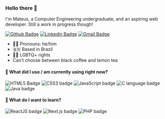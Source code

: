 ### Hello there 🍋

I'm Mateus, a Computer Engineering undergraduate, and an aspiring web developer. Still a work in progress though!

[![Github Badge](https://img.shields.io/badge/-Github-000?style=flat&logo=Github&logoColor=white&link=https://github.com/lemonteus)](https://github.com/lemonteus)
[![Linkedin Badge](https://img.shields.io/badge/-LinkedIn-blue?style=flat&logo=Linkedin&logoColor=white&link=https://www.linkedin.com/in/lemontea/)](https://www.linkedin.com/in/lemontea/)
[![Gmail Badge](https://img.shields.io/badge/-Gmail-c14438?style=flat&logo=Gmail&logoColor=white&link=mailto:thiago.fdornelles@gmail.com)](mailto:lemonsmateus@gmail.com)

- 👨‍🦱 Pronouns: he/him
- 🇧🇷 Based in Brazil
- 🏳️‍🌈 LGBTQ+ rights 
- Can't choose between black coffee and lemon tea

#### 🚀 What did I use / am currently using right now?

![HTML5 Badge](https://img.shields.io/badge/HTML5-E34F26?style=flat-square&logo=html5&logoColor=white)
![CSS3 badge](https://img.shields.io/badge/CSS3-1572B6?style=flat-square&logo=css3&logoColor=white)
![JavaScript badge](https://img.shields.io/badge/JavaScript-F7DF1E?style=flat-square&logo=javascript&logoColor=black)
![C language badge](https://img.shields.io/badge/C-00599C?style=flat-square&logo=c&logoColor=white)
![Java badge](https://img.shields.io/badge/Java-ED8B00?style=flat-square&logo=java&logoColor=white)

#### 🌱 What do I want to learn? 

![ReactJS badge](https://img.shields.io/badge/React-61DAFB?style=flat-square&logo=react&logoColor=black)
![Next.js badge](https://img.shields.io/badge/Next.js-000000?style=flat-square&logo=next.js&logoColor=white)
![PHP badge](https://img.shields.io/badge/PHP-777BB4?style=flat-square&logo=php&logoColor=white)

<!--
**lemonteus/lemonteus** is a ✨ _special_ ✨ repository because its `README.md` (this file) appears on your GitHub profile.

Here are some ideas to get you started:

- 🔭 I’m currently working on ...
- 🌱 I’m currently learning ...
- 👯 I’m looking to collaborate on ...
- 🤔 I’m looking for help with ...
- 💬 Ask me about ...
- 📫 How to reach me: ...
- 😄 Pronouns: ...
- ⚡ Fun fact: ...
-->

